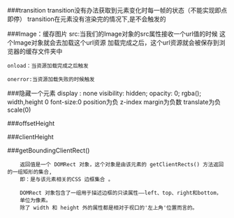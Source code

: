 ###transition
	transition没有办法获取到元素变化时每一帧的状态（不能实现即点即停）
	transition在元素没有渲染完的情况下,是不会触发的

###Image：缓存图片
	src:当我们的Image对象的src属性接收一个url值的时候
		这个Image对象就会去加载这个url资源
		加载完成之后，这个url资源就会被保存到浏览器的缓存文件夹中
		
	onload：当资源加载完成之后触发
	
	onerror:当资源加载失败的时候触发

###隐藏一个元素
	display : none
	visibility: hidden;
	opacity: 0;
	rgba();
	width,height 0
	font-size:0
	position为负
	z-index
	margin为负数
	translate为负	
	scale(0)


###offsetHeight

###clientHeight


###getBoundingClientRect()


	 	返回值是一个 DOMRect 对象，这个对象是由该元素的 getClientRects() 方法返回的一组矩形的集合, 
	 	即：是与该元素相关的CSS 边框集合 。

		DOMRect 对象包含了一组用于描述边框的只读属性——left、top、right和bottom，
		单位为像素。
		除了 width 和 height 外的属性都是相对于视口的'左上角'位置而言的。












